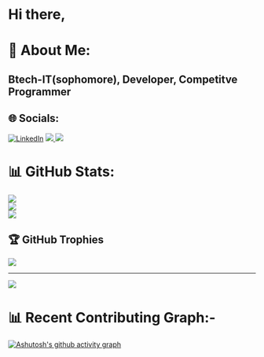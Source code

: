 <h1>Hi there,</h1>


# 💫 About Me:

<h2>Btech-IT(sophomore), Developer, Competitve Programmer</h2>


## 🌐 Socials:
[![LinkedIn](https://img.shields.io/badge/LinkedIn-%230077B5.svg?logo=linkedin&logoColor=white)](https://linkedin.com/in/https://www.linkedin.com/in/rohit-pandey-708875254/) 
<a href="/rohit-110/rohit-110/blob/main/rohitpandeyrp01@gmail.com">
  <img src="https://camo.githubusercontent.com/57b5f72e307eb1c998ed0182a94b9c99fd06d52de29b8bf76daf455c79ca6075/68747470733a2f2f696d672e736869656c64732e696f2f62616467652f474d61696c2d7265643f6c6f676f3d676d61696c266c6f676f436f6c6f723d7768697465267374796c653d666f722d7468652d6261646765" data-canonical-src="https://img.shields.io/badge/GMail-red?logo=gmail&amp;logoColor=white&amp;style=for-the-badge" style="max-width: 100%;">
    </a>
<a href="https://www.instagram.com/rohitpandey04/" rel="nofollow">
  <img src="https://camo.githubusercontent.com/cb9756b1cd66fb40972a8ba246799dacf02d285f76d215f26db2cb6ea789cc9e/68747470733a2f2f696d672e736869656c64732e696f2f62616467652f496e7374616772616d2d707572706c653f6c6f676f3d696e7374616772616d266c6f676f436f6c6f723d7768697465267374796c653d666f722d7468652d6261646765" data-canonical-src="https://img.shields.io/badge/Instagram-purple?logo=instagram&amp;logoColor=white&amp;style=for-the-badge" style="max-width: 100%;">
    </a>


# 📊 GitHub Stats:
![](https://github-readme-stats.vercel.app/api?username=Rohit-110&theme=vision-friendly-dark&hide_border=false&include_all_commits=false&count_private=true)<br/>
![](https://github-readme-streak-stats.herokuapp.com/?user=Rohit-110&theme=vision-friendly-dark&hide_border=false)<br/>
![](https://github-readme-stats.vercel.app/api/top-langs/?username=Rohit-110&theme=vision-friendly-dark&hide_border=false&include_all_commits=false&count_private=true&layout=compact)


## 🏆 GitHub Trophies
![](https://github-profile-trophy.vercel.app/?username=Rohit-110&theme=radical&no-frame=false&no-bg=false&margin-w=4)

---
[![](https://visitcount.itsvg.in/api?id=Rohit-110&icon=0&color=0)](https://visitcount.itsvg.in)

# 📊 Recent Contributing Graph:-
[![Ashutosh's github activity graph](https://github-readme-activity-graph.vercel.app/graph?username=rohit-110&theme=high-contrast	)](https://github.com/rohit-110/github-readme-activity-graph)
